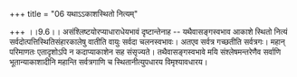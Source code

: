 +++
title = "06 यथाऽऽकाशस्थितो नित्यम्"

+++
।।9.6।। असंश्लिष्टयोरप्याधाराधेयभावं दृष्टान्तेनाह -- यथैवासङ्गस्वभाव
आकाशे स्थितो नित्यं सर्वदोत्पत्तिस्थितिसंहारकालेषु वातीति वायुः सर्वदा
चलनस्वभावः। अतएव सर्वत्र गच्छतीति सर्वत्रगः। महान् परिमाणतः एतादृशोऽपि न
कदाप्याकाशेन सह संसृज्यते। तथैवासङ्गस्वभावे मयि संश्लेषमन्तरेणैव सर्वाणि
भूतान्याकाशादीनि महान्ति सर्वत्रगाणि च स्थितानीत्युपधारय विमृश्यावधारय।
